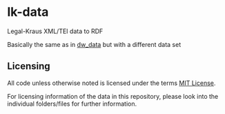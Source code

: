 # lk-data
Legal-Kraus XML/TEI data to RDF

Basically the same as in [dw_data](https://github.com/semantic-kraus/dw_data) but with a different data set


## Licensing

All code unless otherwise noted is licensed under the terms [MIT License](https://opensource.org/licenses/MIT).

For licensing information of the data in this repository, please look into the individual folders/files for further information.
